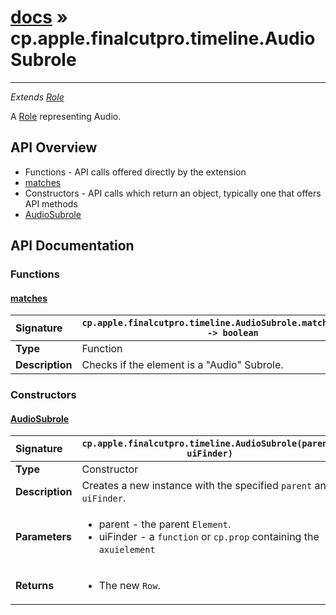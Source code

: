 # [docs](index.md) » cp.apple.finalcutpro.timeline.AudioSubrole
---

*Extends [Role](cp.apple.finalcutpro.timeline.Role.md)*

A [Role](cp.apple.finalcutpro.timeline.Role.md) representing Audio.

## API Overview
* Functions - API calls offered directly by the extension
 * [matches](#matches)
* Constructors - API calls which return an object, typically one that offers API methods
 * [AudioSubrole](#audiosubrole)

## API Documentation

### Functions

#### [matches](#matches)
| <span style="float: left;">**Signature**</span> | <span style="float: left;">`cp.apple.finalcutpro.timeline.AudioSubrole.matches(element) -> boolean` </span>                                                          |
| -----------------------------------------------------|---------------------------------------------------------------------------------------------------------|
| **Type**                                             | Function |
| **Description**                                      | Checks if the element is a "Audio" Subrole. |

### Constructors

#### [AudioSubrole](#audiosubrole)
| <span style="float: left;">**Signature**</span> | <span style="float: left;">`cp.apple.finalcutpro.timeline.AudioSubrole(parent, uiFinder)` </span>                                                          |
| -----------------------------------------------------|---------------------------------------------------------------------------------------------------------|
| **Type**                                             | Constructor |
| **Description**                                      | Creates a new instance with the specified `parent` and `uiFinder`. |
| **Parameters**                                       | <ul><li>parent - the parent <code>Element</code>.</li><li>uiFinder - a <code>function</code> or <code>cp.prop</code> containing the <code>axuielement</code></li></ul> |
| **Returns**                                          | <ul><li>The new <code>Row</code>.</li></ul> |

